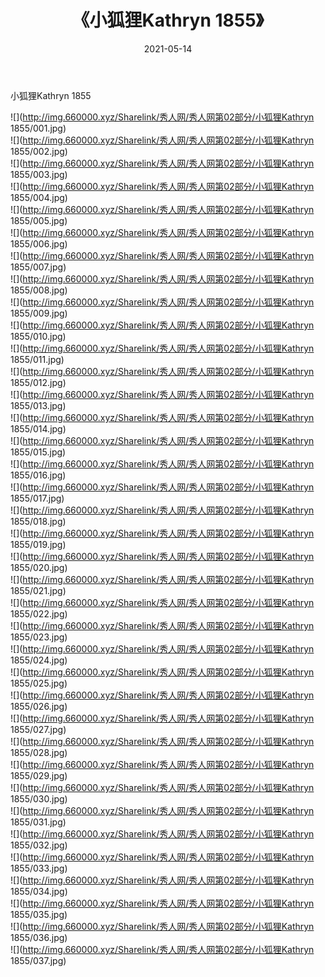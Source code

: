 ﻿---
layout: post
title:  《小狐狸Kathryn 1855》
date:   2021-05-14
img: http://img.660000.xyz/Sharelink/秀人网/秀人网第02部分/小狐狸Kathryn 1855/000.jpg
categories: [美女, 清纯, 唯美]
---

小狐狸Kathryn 1855

  ![](http://img.660000.xyz/Sharelink/秀人网/秀人网第02部分/小狐狸Kathryn 1855/001.jpg) <br> ![](http://img.660000.xyz/Sharelink/秀人网/秀人网第02部分/小狐狸Kathryn 1855/002.jpg) <br> ![](http://img.660000.xyz/Sharelink/秀人网/秀人网第02部分/小狐狸Kathryn 1855/003.jpg) <br> ![](http://img.660000.xyz/Sharelink/秀人网/秀人网第02部分/小狐狸Kathryn 1855/004.jpg) <br> ![](http://img.660000.xyz/Sharelink/秀人网/秀人网第02部分/小狐狸Kathryn 1855/005.jpg) <br> ![](http://img.660000.xyz/Sharelink/秀人网/秀人网第02部分/小狐狸Kathryn 1855/006.jpg) <br> ![](http://img.660000.xyz/Sharelink/秀人网/秀人网第02部分/小狐狸Kathryn 1855/007.jpg) <br> ![](http://img.660000.xyz/Sharelink/秀人网/秀人网第02部分/小狐狸Kathryn 1855/008.jpg) <br> ![](http://img.660000.xyz/Sharelink/秀人网/秀人网第02部分/小狐狸Kathryn 1855/009.jpg) <br> ![](http://img.660000.xyz/Sharelink/秀人网/秀人网第02部分/小狐狸Kathryn 1855/010.jpg) <br> ![](http://img.660000.xyz/Sharelink/秀人网/秀人网第02部分/小狐狸Kathryn 1855/011.jpg) <br> ![](http://img.660000.xyz/Sharelink/秀人网/秀人网第02部分/小狐狸Kathryn 1855/012.jpg) <br> ![](http://img.660000.xyz/Sharelink/秀人网/秀人网第02部分/小狐狸Kathryn 1855/013.jpg) <br> ![](http://img.660000.xyz/Sharelink/秀人网/秀人网第02部分/小狐狸Kathryn 1855/014.jpg) <br> ![](http://img.660000.xyz/Sharelink/秀人网/秀人网第02部分/小狐狸Kathryn 1855/015.jpg) <br> ![](http://img.660000.xyz/Sharelink/秀人网/秀人网第02部分/小狐狸Kathryn 1855/016.jpg) <br> ![](http://img.660000.xyz/Sharelink/秀人网/秀人网第02部分/小狐狸Kathryn 1855/017.jpg) <br> ![](http://img.660000.xyz/Sharelink/秀人网/秀人网第02部分/小狐狸Kathryn 1855/018.jpg) <br> ![](http://img.660000.xyz/Sharelink/秀人网/秀人网第02部分/小狐狸Kathryn 1855/019.jpg) <br> ![](http://img.660000.xyz/Sharelink/秀人网/秀人网第02部分/小狐狸Kathryn 1855/020.jpg) <br> ![](http://img.660000.xyz/Sharelink/秀人网/秀人网第02部分/小狐狸Kathryn 1855/021.jpg) <br> ![](http://img.660000.xyz/Sharelink/秀人网/秀人网第02部分/小狐狸Kathryn 1855/022.jpg) <br> ![](http://img.660000.xyz/Sharelink/秀人网/秀人网第02部分/小狐狸Kathryn 1855/023.jpg) <br> ![](http://img.660000.xyz/Sharelink/秀人网/秀人网第02部分/小狐狸Kathryn 1855/024.jpg) <br> ![](http://img.660000.xyz/Sharelink/秀人网/秀人网第02部分/小狐狸Kathryn 1855/025.jpg) <br> ![](http://img.660000.xyz/Sharelink/秀人网/秀人网第02部分/小狐狸Kathryn 1855/026.jpg) <br> ![](http://img.660000.xyz/Sharelink/秀人网/秀人网第02部分/小狐狸Kathryn 1855/027.jpg) <br> ![](http://img.660000.xyz/Sharelink/秀人网/秀人网第02部分/小狐狸Kathryn 1855/028.jpg) <br> ![](http://img.660000.xyz/Sharelink/秀人网/秀人网第02部分/小狐狸Kathryn 1855/029.jpg) <br> ![](http://img.660000.xyz/Sharelink/秀人网/秀人网第02部分/小狐狸Kathryn 1855/030.jpg) <br> ![](http://img.660000.xyz/Sharelink/秀人网/秀人网第02部分/小狐狸Kathryn 1855/031.jpg) <br> ![](http://img.660000.xyz/Sharelink/秀人网/秀人网第02部分/小狐狸Kathryn 1855/032.jpg) <br> ![](http://img.660000.xyz/Sharelink/秀人网/秀人网第02部分/小狐狸Kathryn 1855/033.jpg) <br> ![](http://img.660000.xyz/Sharelink/秀人网/秀人网第02部分/小狐狸Kathryn 1855/034.jpg) <br> ![](http://img.660000.xyz/Sharelink/秀人网/秀人网第02部分/小狐狸Kathryn 1855/035.jpg) <br> ![](http://img.660000.xyz/Sharelink/秀人网/秀人网第02部分/小狐狸Kathryn 1855/036.jpg) <br> ![](http://img.660000.xyz/Sharelink/秀人网/秀人网第02部分/小狐狸Kathryn 1855/037.jpg) <br>